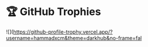 # 🏆 GitHub Trophies
![](https://github-profile-trophy.vercel.app/?username=hammadxcm&theme=darkhub&no-frame=fal